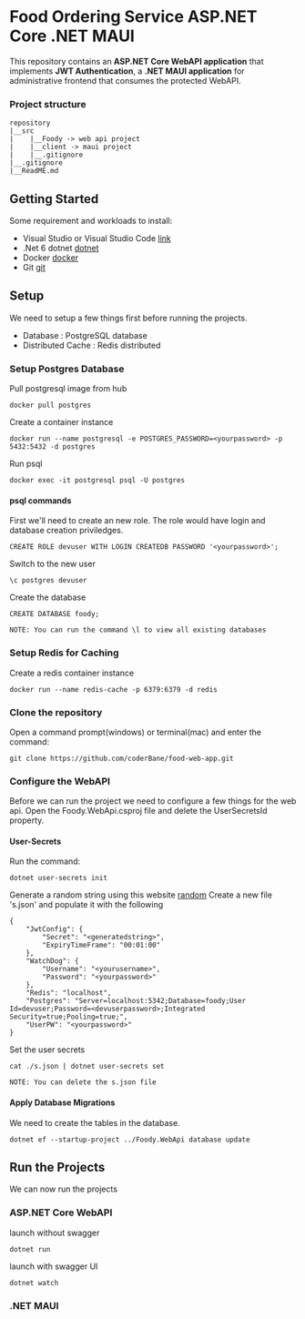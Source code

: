 # Food Ordering Service ASP.NET Core .NET MAUI

This repository contains an **ASP.NET Core WebAPI application** that implements **JWT Authentication**, a **.NET MAUI application** for administrative frontend that consumes the protected WebAPI.

### Project structure
```
repository
|__src
|    |__Foody -> web api project
|    |__client -> maui project
|    |__.gitignore
|__.gitignore
|__ReadME.md
```

## Getting Started
Some requirement and workloads to install:
- Visual Studio or Visual Studio Code [link](https://visualstudio.microsoft.com/downloads/)
- .Net 6 dotnet [dotnet](https://dotnet.microsoft.com/en-us/download)
- Docker [docker](https://www.docker.com/)
- Git [git](https://git-scm.com/downloads)

## Setup
We need to setup a few things first before running the projects.
- Database : PostgreSQL database
- Distributed Cache : Redis distributed

### Setup Postgres Database

Pull postgresql image from hub
```
docker pull postgres
```
Create a container instance
```
docker run --name postgresql -e POSTGRES_PASSWORD=<yourpassword> -p 5432:5432 -d postgres
```
Run psql
```
docker exec -it postgresql psql -U postgres
```

#### psql commands

First we'll need to create an new role. The role would have login and database creation priviledges.
```
CREATE ROLE devuser WITH LOGIN CREATEDB PASSWORD '<yourpassword>';
```
Switch to the new user
```
\c postgres devuser
```
Create the database
```
CREATE DATABASE foody;
```
`NOTE: You can run the command \l to view all existing databases`

### Setup Redis for Caching
Create a redis container instance
```
docker run --name redis-cache -p 6379:6379 -d redis
```

### Clone the repository
Open a command prompt(windows) or terminal(mac) and enter the command:
```
git clone https://github.com/coderBane/food-web-app.git
```

### Configure the WebAPI

Before we can run the project we need to configure a few things for the web api.
Open the Foody.WebApi.csproj file and delete the UserSecretsId property.

#### User-Secrets
Run the command:
```
dotnet user-secrets init
```
Generate a random string using this website [random](https://www.random.org/strings/)
Create a new file 's.json' and populate it with the following
```
{
    "JwtConfig": {
        "Secret": "<generatedstring>",
        "ExpiryTimeFrame": "00:01:00"
    },
    "WatchDog": {
        "Username": "<yourusername>",
        "Password": "<yourpassword>"
    },
    "Redis": "localhost",
    "Postgres": "Server=localhost:5342;Database=foody;User Id=devuser;Password=<devuserpassword>;Integrated Security=true;Pooling=true;",
    "UserPW": "<yourpassword>"
}
```
Set the user secrets 
```
cat ./s.json | dotnet user-secrets set
```
`NOTE: You can delete the s.json file`

#### Apply Database Migrations
We need to create the tables in the database.
```
dotnet ef --startup-project ../Foody.WebApi database update
```

## Run the Projects

We can now run the projects

### ASP.NET Core WebAPI
launch without swagger
```
dotnet run 
```
launch with swagger UI
```
dotnet watch
```

### .NET MAUI

